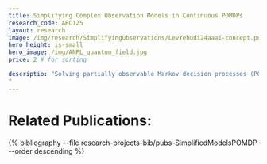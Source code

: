 ```yaml
---
title: Simplifying Complex Observation Models in Continuous POMDPs
research_code: ABC125
layout: research
image: /img/research/SimplifyingObservations/LevYehudi24aaai-concept.png
hero_height: is-small
hero_image: /img/ANPL_quantum_field.jpg 
price: 2 # for sorting 

descriptio: "Solving partially observable Markov decision processes (POMDPs) with high dimensional and continuous observations, such as camera images, is required for many real life robotics and planning problems. Recent researches suggested machine learned probabilistic models as observation models, but their use is currently too computationally expensive for online deployment. We deal with the question of what would be the implication of using simplified observation models for planning, while retaining formal guarantees on the quality of the solution. Our main contribution is a novel probabilistic bound based on a statistical total variation distance of the simplified model. We show that it bounds the theoretical POMDP value w.r.t. original model, from the empirical planned value with the simplified model, by generalizing recent results of particle-belief MDP concentration bounds. Our calculations can be separated into offline and online parts, and we arrive at formal guarantees without having to access the costly model at all during planning, which is also a novel result. Finally, we demonstrate in simulation how to integrate the bound into the routine of an existing continuous online POMDP solver.
"
---
```




<!-- add  youtube and bibliography Here-->

<!-- ![inplace_simp](/img/research/SimplificationPOMDP/inplace_simp.png) 
![Concept_PAC_version2](/img/research/SimplificationPOMDP/Concept_PAC_version2.png)  -->


# Related Publications: 
{% bibliography --file research-projects-bib/pubs-SimplifiedModelsPOMDP --order descending %}

